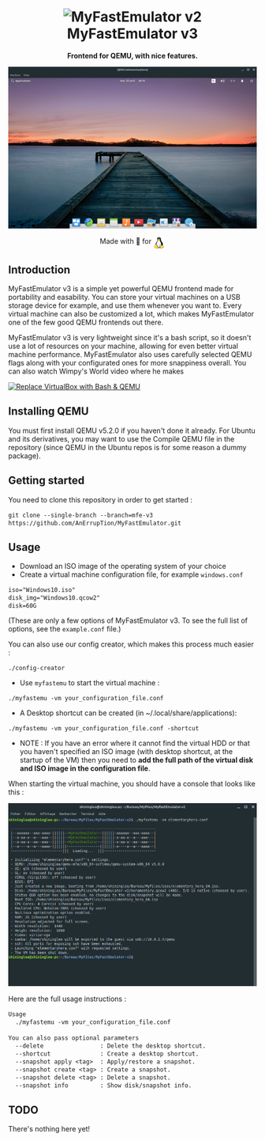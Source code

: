 <h1 align="center">
  <img src=".github/logo.png" alt="MyFastEmulator v2" />
  <br />
  MyFastEmulator v3
</h1>

<p align="center"><b>Frontend for QEMU, with nice features.</b></p>
<div align="center"><img src=".github/screenshot.png" alt="MyFastEmulator v3 Screenshot" /></div>
<p align="center">Made with 💝 for <img src="https://raw.githubusercontent.com/anythingcodes/slack-emoji-for-techies/gh-pages/emoji/tux.png" align="top" width="24" /></p>

## Introduction

MyFastEmulator v3 is a simple yet powerful QEMU frontend made for portability and easability. You can store your virtual machines on a USB storage device for example, and use them whenever you want to. Every virtual machine can also be customized a lot, which makes MyFastEmulator one of the few good QEMU frontends out there.

MyFastEmulator v3 is very lightweight since it's a bash script, so it doesn't use a lot of resources on your machine, allowing for even better virtual machine performance. MyFastEmulator also uses carefully selected QEMU flags along with your configurated ones for more snappiness overall. You can also watch Wimpy's World video where he makes 

[![Replace VirtualBox with Bash & QEMU](https://img.youtube.com/vi/AOTYWEgw0hI/0.jpg)](https://www.youtube.com/watch?v=AOTYWEgw0hI)

## Installing QEMU

You must first install QEMU v5.2.0 if you haven't done it already. For Ubuntu and its derivatives, you may want to use the Compile QEMU file in the repository (since QEMU in the Ubuntu repos is for some reason a dummy package).

## Getting started

You need to clone this repository in order to get started :

```
git clone --single-branch --branch=mfe-v3 https://github.com/AnErrupTion/MyFastEmulator.git
```

## Usage

  * Download an ISO image of the operating system of your choice
  * Create a virtual machine configuration file, for example `windows.conf`

```
iso="Windows10.iso"
disk_img="Windows10.qcow2"
disk=60G
```
(These are only a few options of MyFastEmulator v3. To see the full list of options, see the `example.conf` file.)

You can also use our config creator, which makes this process much easier :
```
./config-creator
```

  * Use `myfastemu` to start the virtual machine :

```
./myfastemu -vm your_configuration_file.conf
```

  * A Desktop shortcut can be created (in ~/.local/share/applications):
```
./myfastemu -vm your_configuration_file.conf -shortcut
```

  * NOTE : If you have an error where it cannot find the virtual HDD or that you haven't specified an ISO image (with desktop shortcut, at the startup of the VM) then you need to **add the full path of the virtual disk and ISO image in the configuration file**.

When starting the virtual machine, you should have a console that looks like this :

<div align="center"><img src=".github/screenshot2.png" alt="MyFastEmulator v3 Console Screenshot" /></div>

Here are the full usage instructions :

```
Usage
  ./myfastemu -vm your_configuration_file.conf

You can also pass optional parameters
  --delete                : Delete the desktop shortcut.
  --shortcut              : Create a desktop shortcut.
  --snapshot apply <tag>  : Apply/restore a snapshot.
  --snapshot create <tag> : Create a snapshot.
  --snapshot delete <tag> : Delete a snapshot.
  --snapshot info         : Show disk/snapshot info.
```

## TODO

There's nothing here yet!
